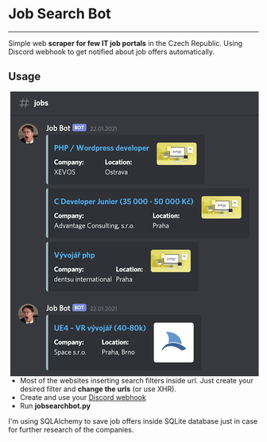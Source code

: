 # Job Search Bot
___

Simple web **scraper for few IT job portals** in the Czech Republic. Using Discord webhook to get notified about job offers automatically.

## Usage 
<img align="right" src="https://github.com/vystrcild/jobsearchbot/blob/main/static/jobbot.png?raw=true">

- Most of the websites inserting search filters inside url. Just create your desired filter and **change the urls** (or use XHR). 
- Create and use your [Discord webhook](https://support.discord.com/hc/en-us/articles/228383668-Intro-to-Webhooks)
- Run **jobsearchbot.py** 

I'm using SQLAlchemy to save job offers inside SQLite database just in case for further research of the companies.

